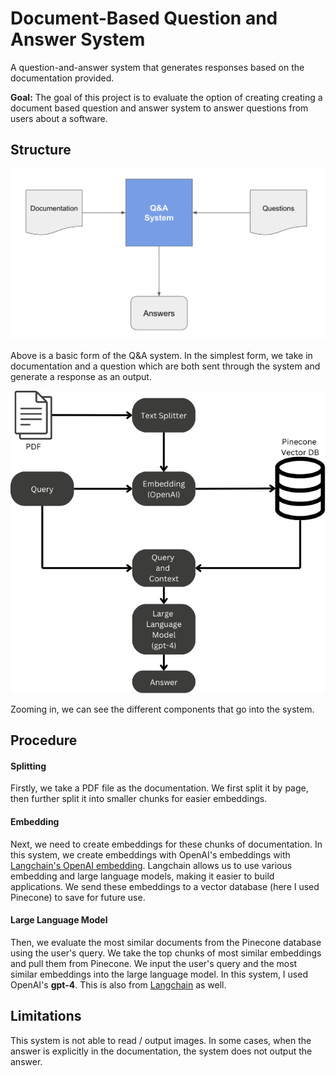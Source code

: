 # Document-Based Question and Answer System
A question-and-answer system that generates responses based on the documentation provided. 

**Goal:** The goal of this project is to evaluate the option of creating creating a document based question and answer system to answer questions from users about a software. 



## Structure
![alt text](https://github.com/benaxline/QnA-doc-bot/blob/main/pics/general_system.png)

Above is a basic form of the Q&A system. In the simplest form, we take in documentation and a question which are both sent through the system and generate a response as an output.

![alt text](https://github.com/benaxline/QnA-doc-bot/blob/main/pics/TextSplitterArch.png)

Zooming in, we can see the different components that go into the system. 

## Procedure

#### Splitting
Firstly, we take a PDF file as the documentation. We first split it by page, then further split it into smaller chunks for easier embeddings.

#### Embedding
Next, we need to create embeddings for these chunks of documentation. In this system, we create embeddings with OpenAI's embeddings with [Langchain's OpenAI embedding](https://python.langchain.com/v0.2/docs/integrations/text_embedding/openai/). Langchain allows us to use various embedding and large language models, making it easier to build applications. We send these embeddings to a vector database (here I used Pinecone) to save for future use.

#### Large Language Model
Then, we evaluate the most similar documents from the Pinecone database using the user's query. We take the top chunks of most similar embeddings and pull them from Pinecone. We input the user's query and the most similar embeddings into the large language model. In this system, I used OpenAI's **gpt-4**. This is also from [Langchain](https://python.langchain.com/v0.2/docs/integrations/llms/) as well. 


## Limitations

This system is not able to read / output images. In some cases, when the answer is explicitly in the documentation, the system does not output the answer. 
